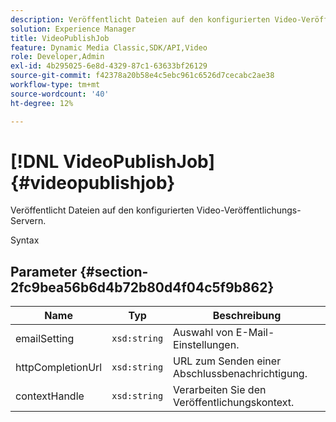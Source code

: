```yaml
---
description: Veröffentlicht Dateien auf den konfigurierten Video-Veröffentlichungs-Servern.
solution: Experience Manager
title: VideoPublishJob
feature: Dynamic Media Classic,SDK/API,Video
role: Developer,Admin
exl-id: 4b295025-6e8d-4329-87c1-63633bf26129
source-git-commit: f42378a20b58e4c5ebc961c6526d7cecabc2ae38
workflow-type: tm+mt
source-wordcount: '40'
ht-degree: 12%

---
```


# [!DNL VideoPublishJob]{#videopublishjob}

Veröffentlicht Dateien auf den konfigurierten Video-Veröffentlichungs-Servern.

Syntax

## Parameter {#section-2fc9bea56b6d4b72b80d4f04c5f9b862}

| Name | Typ | Beschreibung |
|---|---|---|
| emailSetting | `xsd:string` | Auswahl von E-Mail-Einstellungen. |
| httpCompletionUrl | `xsd:string` | URL zum Senden einer Abschlussbenachrichtigung. |
| contextHandle | `xsd:string` | Verarbeiten Sie den Veröffentlichungskontext. |
